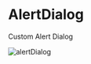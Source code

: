 # AlertDialog
Custom Alert Dialog

![alertDialog](https://user-images.githubusercontent.com/43386555/66480185-3da39400-eac8-11e9-8a25-575080c193ef.gif)
